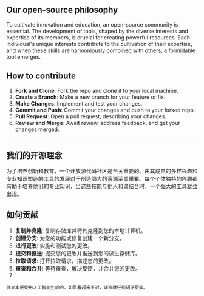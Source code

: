 ## Our open-source philosophy
To cultivate innovation and education, an open-source community is essential. The development of tools, shaped by the diverse interests and expertise of its members, is crucial for creating powerful resources. Each individual's unique interests contribute to the cultivation of their expertise, and when these skills are harmoniously combined with others, a formidable tool emerges.

## How to contribute
1. **Fork and Clone**: Fork the repo and clone it to your local machine.
2. **Create a Branch**: Make a new branch for your feature or fix.
3. **Make Changes**: Implement and test your changes.
4. **Commit and Push**: Commit your changes and push to your forked repo.
5. **Pull Request**: Open a pull request, describing your changes.
6. **Review and Merge**: Await review, address feedback, and get your changes merged.

--- 

## 我们的开源理念
为了培养创新和教育，一个开放源代码社区是至关重要的。由其成员的多样兴趣和专业知识塑造的工具的发展对于创造强大的资源至关重要。每个个体独特的兴趣都有助于培养他们的专业知识，当这些技能与他人和谐结合时，一个强大的工具就会出现。

## 如何贡献
1. **复制并克隆**: 复制存储库并将其克隆到您的本地计算机。
2. **创建分支**: 为您的功能或修复创建一个新分支。
3. **进行更改**: 实施和测试您的更改。
4. **提交和推送**: 提交您的更改并推送到您的派生存储库。
5. **拉取请求**: 打开拉取请求，描述您的更改。
6. **审查和合并**: 等待审查，解决反馈，并合并您的更改。
7. 
<sub>此文本是使用人工智能生成的。如果看起来不对，请贡献任何语法更改。</sub>
